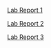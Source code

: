[Lab Report 1](https://r3dbabyvamp.github.io/cse15l-lab-reports/LabReportWk2) 

[Lab Report 2](https://r3dbabyvamp.github.io/cse15l-lab-reports/LabReportWk4)  

[Lab Report 3](https://r3dbabyvamp.github.io/cse15l-lab-reports/LabReportWk6)
